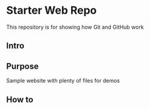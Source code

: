 # Starter Web Repo

This repository is for showing how Git and GitHub work

## Intro

## Purpose

Sample website with plenty of files for demos

## How to